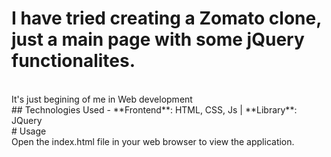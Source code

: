 # I have tried creating a Zomato clone, just a main page with some jQuery functionalites.
<br>
It's just begining of me in Web development <br>
## Technologies Used - **Frontend**: HTML, CSS, Js | **Library**: JQuery
<br>
# Usage
<br>
Open the index.html file in your web browser to view the application. 
